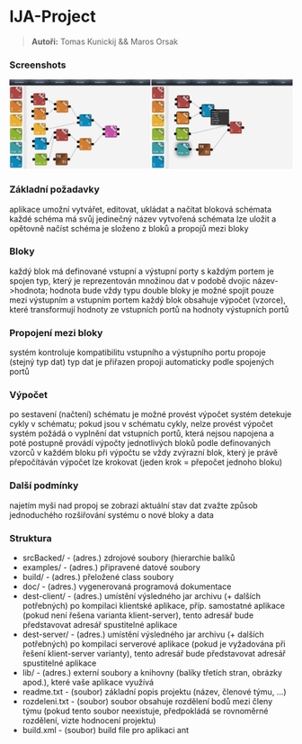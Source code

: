 # IJA-Project

> **Autoři:** 	Tomas Kunickij && Maros Orsak

### Screenshots
![Screenshot](readme_pics/IJA_git3.png)


### Základní požadavky
aplikace umožní vytvářet, editovat, ukládat a načítat bloková schémata
každé schéma má svůj jedinečný název
vytvořená schémata lze uložit a opětovně načíst
schéma je složeno z bloků a propojů mezi bloky

### Bloky
každý blok má definované vstupní a výstupní porty
s každým portem je spojen typ, který je reprezentován množinou dat v podobě dvojic název->hodnota; hodnota bude vždy typu double
bloky je možné spojit pouze mezi výstupním a vstupním portem
každý blok obsahuje výpočet (vzorce), které transformují hodnoty ze vstupních portů na hodnoty výstupních portů

### Propojení mezi bloky
systém kontroluje kompatibilitu vstupního a výstupního portu propoje (stejný typ dat)
typ dat je přiřazen propoji automaticky podle spojených portů

###  Výpočet
po sestavení (načtení) schématu je možné provést výpočet
systém detekuje cykly v schématu; pokud jsou v schématu cykly, nelze provést výpočet
systém požádá o vyplnění dat vstupních portů, která nejsou napojena a poté postupně provádí výpočty jednotlivých bloků podle definovaných vzorců v každém bloku
při výpočtu se vždy zvýrazní blok, který je právě přepočítáván
výpočet lze krokovat (jeden krok = přepočet jednoho bloku)

### Další podmínky
najetím myši nad propoj se zobrazí aktuální stav dat
zvažte způsob jednoduchého rozšiřování systému o nové bloky a data


### Struktura

- srcBacked/          - (adres.) zdrojové soubory (hierarchie balíků
- examples/     - (adres.) připravené datové soubory
- build/        - (adres.) přeložené class soubory
- doc/          - (adres.) vygenerovaná programová dokumentace
- dest-client/  - (adres.) umístění výsledného jar archivu (+ dalších potřebných) po kompilaci klientské aplikace,  příp. samostatné aplikace (pokud není řešena varianta klient-server), tento adresář bude představovat adresář spustitelné aplikace
- dest-server/  - (adres.) umístění výsledného jar archivu (+ dalších potřebných) po kompilaci serverové aplikace (pokud je vyžadována při řešení klient-server varianty), tento adresář bude představovat adresář spustitelné aplikace
- lib/          - (adres.) externí soubory a knihovny (balíky třetích stran, obrázky apod.), které vaše aplikace využívá
- readme.txt    - (soubor) základní popis projektu (název, členové týmu, ...)
- rozdeleni.txt - (soubor) soubor obsahuje rozdělení bodů mezi členy týmu (pokud tento soubor neexistuje, předpokládá se
                         rovnoměrné rozdělení, vizte hodnocení projektu)
- build.xml     - (soubor) build file pro aplikaci ant


